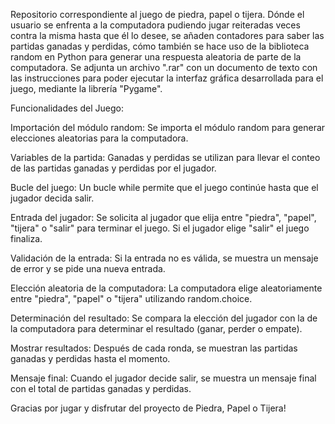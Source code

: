 Repositorio correspondiente al juego de piedra, papel o tijera. Dónde el usuario se enfrenta a la computadora pudiendo jugar reiteradas veces contra la misma hasta que él lo desee, se añaden contadores para saber las partidas ganadas y perdidas, cómo también se hace uso de la biblioteca random en Python para generar una respuesta aleatoria de parte de la computadora. Se adjunta un archivo ".rar" con un documento de texto con las instrucciones para poder ejecutar la interfaz gráfica desarrollada para el juego, mediante la librería "Pygame".

Funcionalidades del Juego: 

Importación del módulo random: Se importa el módulo random para generar elecciones aleatorias para la computadora.

Variables de la partida: Ganadas y perdidas se utilizan para llevar el conteo de las partidas ganadas y perdidas por el jugador.

Bucle del juego: Un bucle while permite que el juego continúe hasta que el jugador decida salir.

Entrada del jugador: Se solicita al jugador que elija entre "piedra", "papel", "tijera" o "salir" para terminar el juego. Si el jugador elige "salir" el juego finaliza. 

Validación de la entrada: Si la entrada no es válida, se muestra un mensaje de error y se pide una nueva entrada.

Elección aleatoria de la computadora: La computadora elige aleatoriamente entre "piedra", "papel" o "tijera" utilizando random.choice.

Determinación del resultado: Se compara la elección del jugador con la de la computadora para determinar el resultado (ganar, perder o empate).

Mostrar resultados: Después de cada ronda, se muestran las partidas ganadas y perdidas hasta el momento.

Mensaje final: Cuando el jugador decide salir, se muestra un mensaje final con el total de partidas ganadas y perdidas.

Gracias por jugar y disfrutar del proyecto de Piedra, Papel o Tijera!

